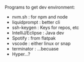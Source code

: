 Programs to get dev environment:

- nvm.sh : for npm and node
- liquidprompt : better cli
- ssh-keygen : Keys for repos, etc
- IntelliJ/Eclipse : Java dev
- Spotify : from flatpak
- vscode : either linux or snap
- terminator : ...becuase
- Hyper...?
